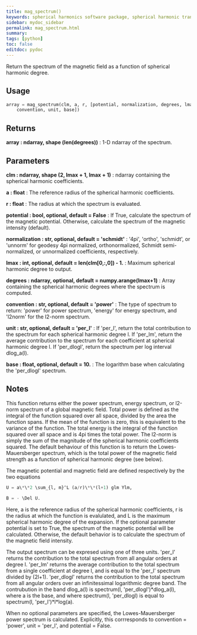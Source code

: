 ```yaml
---
title: mag_spectrum()
keywords: spherical harmonics software package, spherical harmonic transform, legendre functions, multitaper spectral analysis, fortran, Python, gravity, magnetic field
sidebar: mydoc_sidebar
permalink: mag_spectrum.html
summary:
tags: [python]
toc: false
editdoc: pydoc
---
```


Return the spectrum of the magnetic field as a function of spherical
harmonic degree.

## Usage

```python
array = mag_spectrum(clm, a, r, [potential, normalization, degrees, lmax,
    convention, unit, base])
```

## Returns

**array : ndarray, shape (len(degrees))**
:   1-D ndarray of the spectrum.

## Parameters

**clm : ndarray, shape (2, lmax + 1, lmax + 1)**
:   ndarray containing the spherical harmonic coefficients.

**a : float**
:   The reference radius of the spherical harmonic coefficients.

**r : float**
:   The radius at which the spectrum is evaluated.

**potential : bool, optional, default = False**
:   If True, calculate the spectrum of the magnetic potential. Otherwise,
        calculate the spectrum of the magnetic intensity (default).

**normalization : str, optional, default = 'schmidt'**
:   '4pi', 'ortho', 'schmidt', or 'unnorm' for geodesy 4pi normalized,
        orthonormalized, Schmidt semi-normalized, or unnormalized coefficients,
        respectively.

**lmax : int, optional, default = len(clm[0,:,0]) - 1.**
:   Maximum spherical harmonic degree to output.

**degrees : ndarray, optional, default = numpy.arange(lmax+1)**
:   Array containing the spherical harmonic degrees where the spectrum
        is computed.

**convention : str, optional, default = 'power'**
:   The type of spectrum to return: 'power' for power spectrum, 'energy'
        for energy spectrum, and 'l2norm' for the l2-norm spectrum.

**unit : str, optional, default = 'per_l'**
:   If 'per_l', return the total contribution to the spectrum for each
        spherical harmonic degree l. If 'per_lm', return the average
        contribution to the spectrum for each coefficient at spherical
        harmonic degree l. If 'per_dlogl', return the spectrum per log
        interval dlog_a(l).

**base : float, optional, default = 10.**
:   The logarithm base when calculating the 'per_dlogl' spectrum.

## Notes

This function returns either the power spectrum, energy spectrum, or
l2-norm spectrum of a global magnetic field. Total power is defined as the
integral of the function squared over all space, divided by the area the
function spans. If the mean of the function is zero, this is equivalent to
the variance of the function. The total energy is the integral of the
function squared over all space and is 4pi times the total power. The
l2-norm is simply the sum of the magnitude of the spherical harmonic
coefficients squared. The default behaviour of this function is to return
the Lowes-Mauersberger spectrum, which is the total power of the magnetic
field strength as a function of spherical harmonic degree (see below).

The magnetic potential and magnetic field are defined respectively by the
two equations

```python
U = a\*\*2 \sum_{l, m}^L (a/r)\*\*(l+1) glm Ylm,
```
```python
B = - \Del U.
```

Here, a is the reference radius of the spherical harmonic coefficients, r
is the radius at which the function is evalulated, and L is the maximum
spherical harmonic degree of the expansion. If the optional parameter
potential is set to True, the spectrum of the magnetic potential
will be calculated. Otherwise, the default behavior is to calculate the
spectrum of the magnetic field intensity.

The output spectrum can be expresed using one of three units. 'per_l'
returns the contribution to the total spectrum from all angular orders
at degree l. 'per_lm' returns the average contribution to the total
spectrum from a single coefficient at degree l, and is equal to the
'per_l' spectrum divided by (2l+1). 'per_dlogl' returns the contribution to
the total spectrum from all angular orders over an infinitessimal
logarithmic degree band. The contrubution in the band dlog_a(l) is
spectrum(l, 'per_dlogl')\*dlog_a(l), where a is the base, and where
spectrum(l, 'per_dlogl) is equal to spectrum(l, 'per_l')\*l\*log(a).

When no optional parameters are specified, the Lowes-Mauersberger power
spectrum is calculated. Explicitly, this corrresponds to convention =
'power', unit = 'per_l', and potential = False.
    